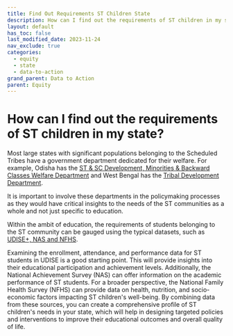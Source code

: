 ```yaml
---
title: Find Out Requirements ST Children State
description: How can I find out the requirements of ST children in my state?
layout: default
has_toc: false
last_modified_date: 2023-11-24
nav_exclude: true
categories:
  - equity
  - state
  - data-to-action
grand_parent: Data to Action
parent: Equity
---
```

# How can I find out the requirements of ST children in my state?

Most large states with significant populations belonging to the Scheduled Tribes have a government department dedicated for their welfare. For example, Odisha has the [ST & SC Development, Minorities & Backward Classes Welfare Department](https://stsc.odisha.gov.in/) and West Bengal has the [Tribal Development Department](https://adibasikalyan.gov.in/).

It is important to involve these departments in the policymaking processes as they would have critical insights to the needs of the ST communities as a whole and not just specific to education.

Within the ambit of education, the requirements of students belonging to the ST community can be gauged using the typical datasets, such as [UDISE+, NAS and NFHS](/resources/datasets).

Examining the enrollment, attendance, and performance data for ST students in UDISE is a good starting point. This will provide insights into their educational participation and achievement levels. Additionally, the National Achievement Survey (NAS) can offer information on the academic performance of ST students. For a broader perspective, the National Family Health Survey (NFHS) can provide data on health, nutrition, and socio-economic factors impacting ST children's well-being. By combining data from these sources, you can create a comprehensive profile of ST children's needs in your state, which will help in designing targeted policies and interventions to improve their educational outcomes and overall quality of life.